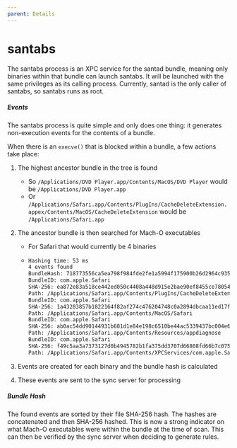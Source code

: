 ```yaml
---
parent: Details
---
```


# santabs

The santabs process is an XPC service for the santad bundle, meaning
only binaries within that bundle can launch santabs. It will be launched with
the same privileges as its calling process. Currently, santad is the only caller
of santabs, so santabs runs as root.

##### Events

The santabs process is quite simple and only does one thing: it generates
non-execution events for the contents of a bundle.

When there is an `execve()` that is blocked within a bundle, a few actions take
place:

1.  The highest ancestor bundle in the tree is found

    *   So `/Applications/DVD Player.app/Contents/MacOS/DVD Player` would be
        `/Applications/DVD Player.app`
    *   Or
        `/Applications/Safari.app/Contents/PlugIns/CacheDeleteExtension.appex/Contents/MacOS/CacheDeleteExtension`
        would be `/Applications/Safari.app`

2.  The ancestor bundle is then searched for Mach-O executables

    *   For Safari that would currently be 4 binaries

    *   ```sh
        Hashing time: 53 ms
        4 events found
        BundleHash: 718773556ca5ea798f984fde2fe1a5994f175900b26d2964c9358a0f469a4ac6
        BundleID: com.apple.Safari
        SHA-256: ea872e83a518ce442ed050c4408a448d915e2bae90ef8455ce7805448d864a3e
        Path: /Applications/Safari.app/Contents/PlugIns/CacheDeleteExtension.appex/Contents/MacOS/CacheDeleteExtension
        BundleID: com.apple.Safari
        SHA-256: 1a43283857b1822164f82af274c476204748c0a2894dbcaa11ed17f78e0273cc
        Path: /Applications/Safari.app/Contents/MacOS/Safari
        BundleID: com.apple.Safari
        SHA-256: ab0ac54dd90144931b681d1e84e198c6510be44ac5339437bc004e60777af7ba
        Path: /Applications/Safari.app/Contents/Resources/appdiagnose
        BundleID: com.apple.Safari
        SHA-256: f49c5aa3a7373127d0b4945782b1fa375dd3707d66808fd66b7c0756430defa8
        Path: /Applications/Safari.app/Contents/XPCServices/com.apple.Safari.BrowserDataImportingService.xpc/Contents/MacOS/com.apple.Safari.BrowserDataImportingService
        ```

3.  Events are created for each binary and the bundle hash is calculated

4.  These events are sent to the sync server for processing

##### Bundle Hash

The found events are sorted by their file SHA-256 hash. The hashes are
concatenated and then SHA-256 hashed. This is now a strong indicator on what
Mach-O executables were within the bundle at the time of scan. This can then be
verified by the sync server when deciding to generate rules.
